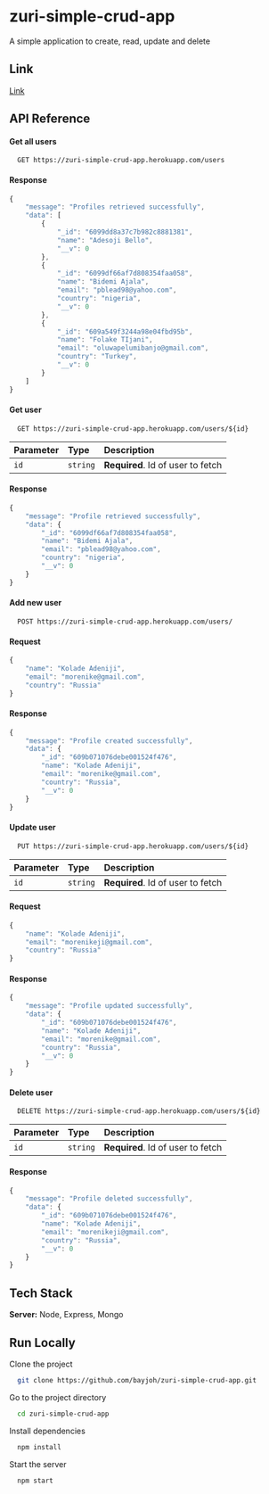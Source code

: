 # zuri-simple-crud-app
A simple application to create, read, update and delete


## Link

[Link](https://zuri-simple-crud-app.herokuapp.com/)

  
## API Reference

#### Get all users

```http
  GET https://zuri-simple-crud-app.herokuapp.com/users
```
#### Response

```javascript
{
    "message": "Profiles retrieved successfully",
    "data": [
        {
            "_id": "6099dd8a37c7b982c8881381",
            "name": "Adesoji Bello",
            "__v": 0
        },
        {
            "_id": "6099df66af7d808354faa058",
            "name": "Bidemi Ajala",
            "email": "pblead98@yahoo.com",
            "country": "nigeria",
            "__v": 0
        },
        {
            "_id": "609a549f3244a98e04fbd95b",
            "name": "Folake TIjani",
            "email": "oluwapelumibanjo@gmail.com",
            "country": "Turkey",
            "__v": 0
        }
    ]
}
```

#### Get user

```http
  GET https://zuri-simple-crud-app.herokuapp.com/users/${id}
```

| Parameter | Type     | Description                       |
| :-------- | :------- | :-------------------------------- |
| `id`      | `string` | **Required**. Id of user to fetch |

#### Response

```javascript
{
    "message": "Profile retrieved successfully",
    "data": {
        "_id": "6099df66af7d808354faa058",
        "name": "Bidemi Ajala",
        "email": "pblead98@yahoo.com",
        "country": "nigeria",
        "__v": 0
    }
}
```

#### Add new user

```http
  POST https://zuri-simple-crud-app.herokuapp.com/users/
```
#### Request

```javascript
{
    "name": "Kolade Adeniji",
    "email": "morenike@gmail.com",
    "country": "Russia"
}
```

#### Response

```javascript
{
    "message": "Profile created successfully",
    "data": {
        "_id": "609b071076debe001524f476",
        "name": "Kolade Adeniji",
        "email": "morenike@gmail.com",
        "country": "Russia",
        "__v": 0
    }
}
```

#### Update user

```http
  PUT https://zuri-simple-crud-app.herokuapp.com/users/${id}
```

| Parameter | Type     | Description                       |
| :-------- | :------- | :-------------------------------- |
| `id`      | `string` | **Required**. Id of user to fetch |

#### Request

```javascript
{
    "name": "Kolade Adeniji",
    "email": "morenikeji@gmail.com",
    "country": "Russia"
}
```

#### Response

```javascript
{
    "message": "Profile updated successfully",
    "data": {
        "_id": "609b071076debe001524f476",
        "name": "Kolade Adeniji",
        "email": "morenike@gmail.com",
        "country": "Russia",
        "__v": 0
    }
}
```

#### Delete user

```http
  DELETE https://zuri-simple-crud-app.herokuapp.com/users/${id}
```

| Parameter | Type     | Description                       |
| :-------- | :------- | :-------------------------------- |
| `id`      | `string` | **Required**. Id of user to fetch |

#### Response

```javascript
{
    "message": "Profile deleted successfully",
    "data": {
        "_id": "609b071076debe001524f476",
        "name": "Kolade Adeniji",
        "email": "morenikeji@gmail.com",
        "country": "Russia",
        "__v": 0
    }
}
```
  

  
## Tech Stack

**Server:** Node, Express, Mongo

  
  
## Run Locally

Clone the project

```bash
  git clone https://github.com/bayjoh/zuri-simple-crud-app.git
```

Go to the project directory

```bash
  cd zuri-simple-crud-app
```

Install dependencies

```bash
  npm install
```

Start the server

```bash
  npm start
```

  
